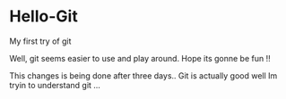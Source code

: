 # Hello-Git
My first try of git

Well, git seems easier to use and play around. Hope its gonne be fun !!

This changes is being done after three days.. Git is actually good
 well Im tryin to understand  git ... 
